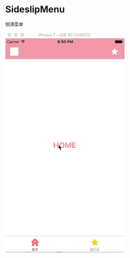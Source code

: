 # SideslipMenu
侧滑菜单

![image](https://github.com/zhaizong/SideslipMenu/blob/master/gif/sideslip_gif1.gif)
